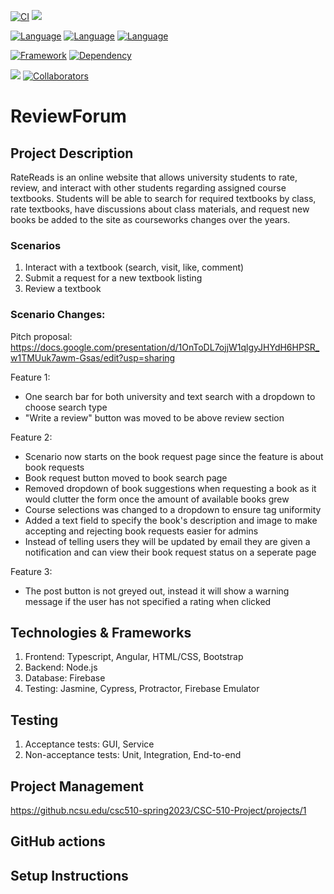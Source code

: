 [![CI](https://github.ncsu.edu/csc510-spring2023/CSC-510-Project/actions/workflows/testing.yml/badge.svg)](https://github.ncsu.edu/csc510-spring2023/CSC-510-Project/actions/workflows/testing.yml)
![](https://img.shields.io/badge/Coverage-66%25-5A7302.svg?style=flat&logoColor=white&color=green&prefix=$coverage$)

[![Language](https://img.shields.io/badge/language-HTML-orange.svg)](https://html.spec.whatwg.org/)
[![Language](https://img.shields.io/badge/language-TypeScript-blue.svg)](https://www.typescriptlang.org/)
[![Language](https://img.shields.io/badge/language-CSS-purple.svg)](https://www.w3.org/TR/CSS/#css)

[![Framework](https://img.shields.io/badge/framework-Angular-red.svg)](https://angular.io/)
[![Dependency](https://img.shields.io/badge/dependency-Firebase-yellow.svg)](https://firebase.google.com/)

![](https://img.shields.io/static/v1?label=Group&message=7&color=<blue>)
[![Collaborators](https://img.shields.io/badge/Collaborators-4-orange.svg?style=flat)](https://github.ncsu.edu/csc510-spring2023/CSC-510-Project/graphs/contributors)
# ReviewForum

## Project Description

RateReads is an online website that allows university students to rate, review, and interact with other students regarding assigned course textbooks. Students will be able to search for required textbooks by class, rate textbooks, have discussions about class materials, and request new books be added to the site as courseworks changes over the years.

### Scenarios
1. Interact with a textbook (search, visit, like, comment)
2. Submit a request for a new textbook listing
3. Review a textbook

### Scenario Changes:

Pitch proposal: https://docs.google.com/presentation/d/1OnToDL7ojjW1qlgyJHYdH6HPSR_w1TMUuk7awm-Gsas/edit?usp=sharing

Feature 1:
* One search bar for both university and text search with a dropdown to choose search type
* "Write a review" button was moved to be above review section

Feature 2:
* Scenario now starts on the book request page since the feature is about book requests
* Book request button moved to book search page
* Removed dropdown of book suggestions when requesting a book as it would clutter the form once the amount of available books grew
* Course selections was changed to a dropdown to ensure tag uniformity
* Added a text field to specify the book's description and image to make accepting and rejecting book requests easier for admins
* Instead of telling users they will be updated by email they are given a notification and can view their book request status on a seperate page

Feature 3:
* The post button is not greyed out, instead it will show a warning message if the user has not specified a rating when clicked

## Technologies & Frameworks
1. Frontend: Typescript, Angular, HTML/CSS, Bootstrap
2. Backend: Node.js
3. Database: Firebase
4. Testing: Jasmine, Cypress, Protractor, Firebase Emulator

## Testing
1. Acceptance tests: GUI, Service
2. Non-acceptance tests: Unit, Integration, End-to-end

## Project Management
https://github.ncsu.edu/csc510-spring2023/CSC-510-Project/projects/1

## GitHub actions

## Setup Instructions

